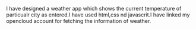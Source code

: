 I have designed a weather app which shows the current temperature of particualr city as entered.I have used html,css nd javascrit.I have linked my opencloud account for fetching the information of weather.

